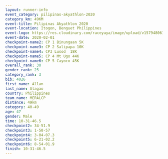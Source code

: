 ```yaml
--- 
layout: runner-info 
event_category: pilipinas-akyathlon-2020 
category_km: 49KM 
event-title: Pilipinas Akyathlon 2020 
event-location: Itogon, Benguet Philippines 
event-logo: https://res.cloudinary.com/raceyaya/image/upload/v1579480618/logo/evil-trails_wm80bv.jpg 
event-date: 2020-02-01 
checkpoint-name2: CP 1 Binungaan 5K 
checkpoint-name3: CP 2 Salipapa 10K 
checkpoint-name4: CP3 Lusod  18K 
checkpoint-name5: CP 4 Mt Ugo 44K 
checkpoint-name6: CP 5 Cayoco 45K 
overall_rank: 30
gender_rank: 25
category_rank: 3
bib: 4026
first_name: Allan
last_name: Alagao
country: Philippines
team_name: MERALCP
distance: 49km
category: 40-49
age: 47
gender: Male
time: 10-31-46.5
checkpoint2: 34-51.9
checkpoint3: 1-50-57
checkpoint4: 3-04-07.3
checkpoint5: 6-21-02.2
checkpoint6: 8-54-01.9
finish: 10-31-46.5
--- 
```

